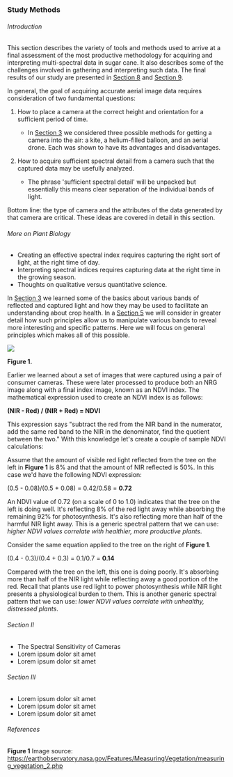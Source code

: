 ### Study Methods

###### Introduction

This section describes the variety of tools and methods used to arrive 
at a final assessment of the most productive methodology for acquiring and interpreting multi-spectral data in sugar cane. It also describes 
some of the challenges involved in gathering and interpreting such data. The final results of our study are 
presented in [Section 8](readme_resources/study_results_balloons.md) and [Section 9](readme_resources/study_results_drones.md). 

In general, the goal of acquiring accurate aerial image data 
requires consideration of two fundamental questions: 

1. How to place a camera at the correct height and orientation for a sufficient period of time.

    * In [Section 3](readme_resources/kites_balloons_drones.md) we considered three possible methods for getting a camera 
    into the air: a kite, a helium-filled balloon, and an aerial drone. Each was shown to have its advantages and disadvantages.
    
2. How to acquire sufficient spectral detail from a camera such that the captured data may be usefully analyzed.

    * The phrase 'sufficient spectral detail' will be unpacked but essentially this means clear separation of the individual bands of light.  
    
Bottom line: the type of camera and the attributes of the data generated by that camera are critical. These ideas are covered in detail in this section.  
    

###### More on Plant Biology

* Creating an effective spectral index requires capturing the right sort of light, at the right time of day. 
* Interpreting spectral indices requires capturing data at the right time in the growing season.
* Thoughts on qualitative versus quantitative science.

In [Section 3](readme_resources/kites_balloons_drones.md) we learned some of the basics 
about various bands of reflected and captured light and how they may be used to facilitate an understanding about crop health. In a 
[Section 5]() we will consider in greater detail how such principles allow us to 
manipulate various bands to reveal more interesting and specific patterns. Here we will focus on general 
principles which makes all of this possible. 

![](/Users/geraldmc/2018Code/sare/sare_grant/readme_resources/img/ndvi_biology.png) 

__Figure 1.__

Earlier we learned about a set of images that were captured using a pair of consumer cameras. These were later processed to produce both an NRG
image along with a final index image, known as an NDVI index. The mathematical expression used to create an NDVI index 
is as follows:

__(NIR - Red) / (NIR + Red) =  NDVI__

This expression says "subtract the red from the NIR band in the numerator, add the same red band to the NIR in the denominator, 
find the quotient between the two." With this knowledge let's create a couple of sample NDVI calculations:

Assume that the amount of visible red light reflected from the tree on the left in __Figure 1__ is 8% and that the amount of NIR 
reflected is 50%. In this case we'd have the following NDVI expression: 

(0.5 - 0.08)/(0.5 + 0.08) = 0.42/0.58 = __0.72__ 

An NDVI value of 0.72 (on a scale of 0 to 1.0) indicates that the tree on the left is doing well. It's reflecting 8% of the red light away while absorbing 
the remaining 92% for photosynthesis. It's also reflecting more than half of the harmful NIR light away. 
This is a generic spectral pattern that we can use: _higher NDVI values correlate with healthier, more productive plants_. 

Consider the same equation applied to the tree on the right of __Figure 1__. 
  
(0.4 - 0.3)/(0.4 + 0.3) = 0.1/0.7 = __0.14__ 

Compared with the tree on the left, this one is doing poorly. It's absorbing more than half of the NIR 
light while reflecting away a good portion of the red. Recall that plants use red light to power photosynthesis while NIR 
light presents a physiological burden to them. This is another generic spectral pattern that we can use: _lower NDVI values correlate with unhealthy, distressed plants_. 


###### Section II

* The Spectral Sensitivity of Cameras
* Lorem ipsum dolor sit amet
* Lorem ipsum dolor sit amet

###### Section III

* Lorem ipsum dolor sit amet
* Lorem ipsum dolor sit amet
* Lorem ipsum dolor sit amet


###### References
__Figure 1__ Image source: https://earthobservatory.nasa.gov/Features/MeasuringVegetation/measuring_vegetation_2.php